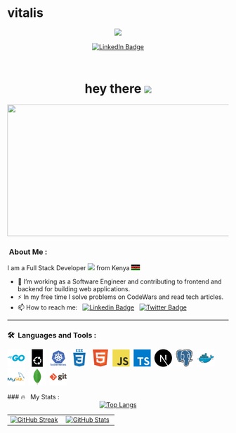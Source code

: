 # vitalis

<p align="center"><img src="https://media.giphy.com/media/M9gbBd9nbDrOTu1Mqx/giphy.gif" width="100"/></p>
<p align="center">
<a href="https://www.linkedin.com/in/vitalis-maina/"><img src="https://img.shields.io/badge/LinkedIn-blue?style=for-the-badge&logo=linkedin&logoColor=white" alt="LinkedIn Badge"></a>
</p>

<p align="center"><img src=["https://github.com/Vitalis-Maina/vitalis)/?username=vitalis&style=flat-square&color=blue" alt=""></p>

<h1 align="center">hey there <img src="https://media.giphy.com/media/hvRJCLFzcasrR4ia7z/giphy.gif" width="40"></h1>

<p align="center"><img src="https://media.giphy.com/media/dWesBcTLavkZuG35MI/giphy.gif" width="600" height="300"  /></p>

### &nbsp;About Me :

I am a Full Stack Developer <img src="https://media.giphy.com/media/WUlplcMpOCEmTGBtBW/giphy.gif" width="30"> from  Kenya <img src="https://raw.githubusercontent.com/hampusborgos/country-flags/main/svg/ke.svg" alt="Kenya Flag" width="20"/>
- 🔭 I’m working as a Software Engineer and contributing to frontend and backend for building web applications.
- ⚡ In my free time I solve problems on CodeWars and read tech articles.
- 📫 How to reach me: &nbsp; [![Linkedin Badge](https://img.shields.io/badge/-vitalis-blue?style=flat&logo=Linkedin&logoColor=white)](https://www.linkedin.com/in/vitalis-maina/) &nbsp; [![Twitter Badge](https://img.shields.io/twitter/follow/_vitalis_Maina?label=Vitalis&style=social)](https://twitter.com/_vitalis_Maina)


---

### 🛠 &nbsp;Languages and Tools :

<p>
<img src="https://github.com/devicons/devicon/blob/master/icons/go/go-original-wordmark.svg" title="Golang" alt="Golang" width="40" height="40"/>&nbsp;
<img src="https://github.com/devicons/devicon/blob/master/icons/ubuntu/ubuntu-plain.svg" title="Ubuntu" alt="Ubuntu" width="40" height="40"/>&nbsp;
<img src="https://github.com/devicons/devicon/blob/master/icons/kubernetes/kubernetes-plain-wordmark.svg" title="Kubernetes" alt="Kubernetes " width="40" height="40"/>&nbsp;
<img src="https://github.com/devicons/devicon/blob/master/icons/css3/css3-plain-wordmark.svg"  title="CSS3" alt="CSS" width="40" height="40"/>&nbsp;
<img src="https://github.com/devicons/devicon/blob/master/icons/html5/html5-original.svg" title="HTML5" alt="HTML" width="40" height="40"/>&nbsp;
<img src="https://github.com/devicons/devicon/blob/master/icons/javascript/javascript-original.svg" title="JavaScript" alt="JavaScript" width="40" height="40"/>&nbsp;
<img src="https://github.com/devicons/devicon/blob/master/icons/typescript/typescript-original.svg" title="TypeScript" alt="TypeScript" width="40" height="40"/>&nbsp;
<img src="https://github.com/devicons/devicon/blob/master/icons/nextjs/nextjs-original.svg" title="Next Js" alt="Next Js" width="40" height="40"/>&nbsp;
<img src="https://github.com/devicons/devicon/blob/master/icons/postgresql/postgresql-original.svg" title="Postgres" alt="Postgres" width="40" height="40"/>&nbsp;
<img src="https://github.com/devicons/devicon/blob/master/icons/docker/docker-original.svg" title="Docker"  alt="Docker" width="40" height="40"/>&nbsp;
<img src="https://github.com/devicons/devicon/blob/master/icons/mysql/mysql-original-wordmark.svg" title="MySQL"  alt="MySQL" width="40" height="40"/>&nbsp;
<img src="https://github.com/devicons/devicon/blob/master/icons/mongodb/mongodb-original.svg" title="MongoDB" alt="MongoDB" width="40" height="40"/>&nbsp;
<img src="https://github.com/devicons/devicon/blob/master/icons/git/git-original-wordmark.svg" title="git" alt="git" width="40" height="40"/>&nbsp;
</p>
### 🔥 &nbsp; My Stats :

<div align="center">
  <a href="https://github.com/Vitalis-Maina/github-readme-stats">
    <img src="https://github-readme-stats.vercel.app/api/top-langs/?username=Vitalis-Maina&layout=compact&theme=vision-friendly-dark" alt="Top Langs" />
  </a>
</div>

<table style="width: 100%;">
  <tr>
    <td style="width: 50%; text-align: center;">
      <a href="https://github.com/Vitalis-Maina/github-readme-streak-stats">
        <img src="https://github-readme-streak-stats.herokuapp.com/?user=Vitalis-Maina&amp;&theme=default" alt="GitHub Streak" />
      </a>
    </td>
    <td style="width: 50%; text-align: center;">
      <a href="https://github.com/Vitalis-Maina/github-readme-stats">
      <img src="https://github-readme-stats.vercel.app/api?username=Vitalis-Maina&show_icons=true&theme=default" alt="GitHub Stats"/>
      </a>
    </td>
  </tr>
</table>

<!-- BLOG-POST-LIST:START -->
<!-- BLOG-POST-LIST:END -->



